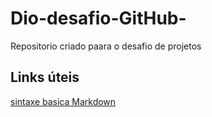 # Dio-desafio-GitHub-
Repositorio criado paara o desafio de projetos 
## Links úteis 
[sintaxe basica  Markdown](https://www.markdownguide.org/basic-syntax/)

